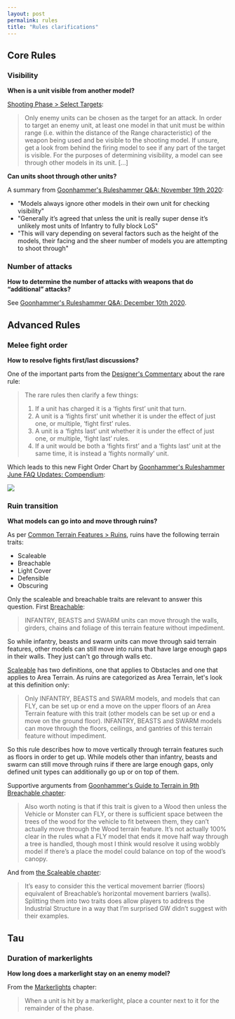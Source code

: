 ```yaml
---
layout: post
permalink: rules
title: "Rules clarifications"
---
```


## Core Rules

### Visibility

**When is a unit visible from another model?**

[Shooting Phase > Select Targets](https://wahapedia.ru/wh40k9ed/the-rules/core-rules/#Select-Targets):

> Only enemy units can be chosen as the target for an attack. In order to target an enemy unit, at least one model in that unit must be within range (i.e. within the distance of the Range characteristic) of the weapon being used and be visible to the shooting model. If unsure, get a look from behind the firing model to see if any part of the target is visible. For the purposes of determining visibility, a model can see through other models in its unit. [...]

**Can units shoot through other units?**

A summary from [Goonhammer's Ruleshammer Q&A: November 19th 2020](https://www.goonhammer.com/ruleshammer-qa-november-19th-2020/):

- "Models always ignore other models in their own unit for checking visibility"
- "Generally it’s agreed that unless the unit is really super dense it’s unlikely most units of Infantry to fully block LoS"
- "This will vary depending on several factors such as the height of the models, their facing and the sheer number of models you are attempting to shoot through"


### Number of attacks

**How to determine the number of attacks with weapons that do “additional” attacks?**

See [Goonhammer's Ruleshammer Q&A: December 10th 2020](https://www.goonhammer.com/ruleshammer-qa-december-10th-2020/).


## Advanced Rules

### Melee fight order

**How to resolve fights first/last discussions?**

One of the important parts from the [Designer's Commentary](https://www.warhammer-community.com/wp-content/uploads/2020/08/OQ1TeUZ6hxw5jp1e.pdf) about the rare rule:

> The rare rules then clarify a few things:
> 1. If a unit has charged it is a ‘fights first’ unit that turn.
> 2. A unit is a ‘fights first’ unit whether it is under the effect of just one, or multiple, ‘fight first’ rules.
> 3. A unit is a ‘fights last’ unit whether it is under the effect of just one, or multiple, ‘fight last’ rules.
> 4. If a unit would be both a ‘fights first’ and a ‘fights last’ unit at the same time, it is instead a ‘fights normally’ unit.

Which leads to this new Fight Order Chart by [Goonhammer's Ruleshammer June FAQ Updates: Compendium](https://www.goonhammer.com/ruleshammer-june-faq-updates-compendium/#Fight_Order_Altering_Abilities):

![](https://d1w82usnq70pt2.cloudfront.net/wp-content/uploads/2021/06/Flow-Chart-2021-06-05-Fight-Phase-Simple-v2.png)


### Ruin transition

**What models can go into and move through ruins?**

As per [Common Terrain Features > Ruins](https://wahapedia.ru/wh40k9ed/the-rules/advanced-rules/#Ruins), ruins have the following terrain traits:

- Scaleable
- Breachable
- Light Cover
- Defensible
- Obscuring

Only the scaleable and breachable traits are relevant to answer this question. First [Breachable](https://wahapedia.ru/wh40k9ed/the-rules/advanced-rules/#Breachable):

> INFANTRY, BEASTS and SWARM units can move through the walls, girders, chains and foliage of this terrain feature without impediment.

So while infantry, beasts and swarm units can move through said terrain features, other models can still move into ruins that have large enough gaps in their walls. They just can't go through walls etc.

[Scaleable](https://wahapedia.ru/wh40k9ed/the-rules/advanced-rules/#Scaleable) has two definitions, one that applies to Obstacles and one that applies to Area Terrain. As ruins are categorized as Area Terrain, let's look at this definition only:

> Only INFANTRY, BEASTS and SWARM models, and models that can FLY, can be set up or end a move on the upper floors of an Area Terrain feature with this trait (other models can be set up or end a move on the ground floor). INFANTRY, BEASTS and SWARM models can move through the floors, ceilings, and gantries of this terrain feature without impediment.

So this rule describes how to move vertically through terrain features such as floors in order to get up. While models other than infantry, beasts and swarm can still move through ruins if there are large enough gaps, only defined unit types can additionally go up or on top of them.

Supportive arguments from [Goonhammer's Guide to Terrain in 9th Breachable chapter](https://www.goonhammer.com/ruleshammmer-guide-to-terrain-in-9th/#Breachable):

> Also worth noting is that if this trait is given to a Wood then unless the Vehicle or Monster can FLY, or there is sufficient space between the trees of the wood for the vehicle to fit between them, they can’t actually move through the Wood terrain feature. It’s not actually 100% clear in the rules what a FLY model that ends it move half way through a tree is handled, though most I think would resolve it using wobbly model if there’s a place the model could balance on top of the wood’s canopy.

And from [the Scaleable chapter](https://www.goonhammer.com/ruleshammmer-guide-to-terrain-in-9th/#Scaleable):

> It’s easy to consider this the vertical movement barrier (floors) equivalent of Breachable’s horizontal movement barriers (walls). Splitting them into two traits does allow players to address the Industrial Structure in a way that I’m surprised GW didn’t suggest with their examples.


## Tau

### Duration of markerlights

**How long does a markerlight stay on an enemy model?**

From the [Markerlights](https://wahapedia.ru/wh40k9ed/factions/t-au-empire/#Markerlights) chapter:

> When a unit is hit by a markerlight, place a counter next to it for the remainder of the phase.
